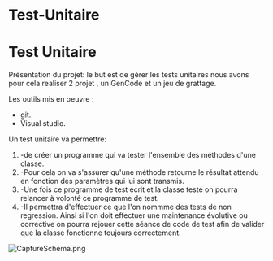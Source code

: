 # Test-Unitaire
# Test Unitaire #
Présentation du projet: le but est de gérer les tests unitaires nous avons pour cela realiser 2 projet , un GenCode et un jeu de grattage.

Les outils mis en oeuvre :

* git.
* Visual studio.

Un test unitaire va permettre:

1. -de créer un programme qui va tester l'ensemble des méthodes d'une classe. 
2. -Pour cela on va s'assurer qu'une méthode retourne le résultat attendu en fonction des paramètres qui lui sont transmis. 
3. -Une fois ce programme de test écrit et la classe testé on pourra relancer à volonté ce programme de test. 
4. -Il permettra d'effectuer ce que l'on nommme des tests de non regression. Ainsi si l'on doit effectuer une maintenance évolutive ou corrective on pourra rejouer cette séance de code de test afin de valider que la classe fonctionne toujours correctement. 



![CaptureSchema.png](http://image.noelshack.com/fichiers/2019/15/1/1554751336-capture.png)

